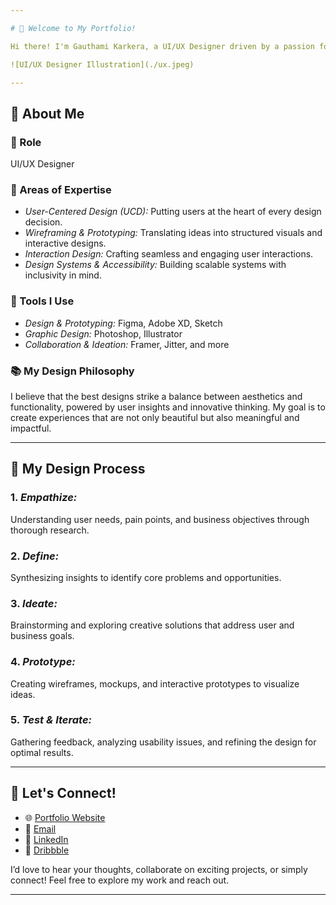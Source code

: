 ```yaml
---

# 🌟 Welcome to My Portfolio!

Hi there! I'm Gauthami Karkera, a UI/UX Designer driven by a passion for crafting intuitive, engaging, and impactful digital experiences. This repository showcases my design portfolio and provides a deeper look into my creative process.

![UI/UX Designer Illustration](./ux.jpeg)

---
```


## 🎨 About Me

### 💼 Role
UI/UX Designer

### 🎯 Areas of Expertise
- *User-Centered Design (UCD):* Putting users at the heart of every design decision.
- *Wireframing & Prototyping:* Translating ideas into structured visuals and interactive designs.
- *Interaction Design:* Crafting seamless and engaging user interactions.
- *Design Systems & Accessibility:* Building scalable systems with inclusivity in mind.

### 🔧 Tools I Use
- *Design & Prototyping:* Figma, Adobe XD, Sketch
- *Graphic Design:* Photoshop, Illustrator
- *Collaboration & Ideation:* Framer, Jitter, and more

### 📚 My Design Philosophy
I believe that the best designs strike a balance between aesthetics and functionality, powered by user insights and innovative thinking. My goal is to create experiences that are not only beautiful but also meaningful and impactful.

---

## 📌 My Design Process

### 1. *Empathize:*
Understanding user needs, pain points, and business objectives through thorough research.

### 2. *Define:*
Synthesizing insights to identify core problems and opportunities.

### 3. *Ideate:*
Brainstorming and exploring creative solutions that address user and business goals.

### 4. *Prototype:*
Creating wireframes, mockups, and interactive prototypes to visualize ideas.

### 5. *Test & Iterate:*
Gathering feedback, analyzing usability issues, and refining the design for optimal results.

---

## 🌟 Let's Connect!

- 🌐 [Portfolio Website](https://1050738.mobirisesite.com/)
- 💌 [Email](mailto:gauthamiii117@gmail.com)
- 💼 [LinkedIn](https://www.linkedin.com/in/gauthami-k-467a04312/)
- 🎨 [Dribbble](https://dribbble.com/g_des1gns)

I’d love to hear your thoughts, collaborate on exciting projects, or simply connect! Feel free to explore my work and reach out.

---
